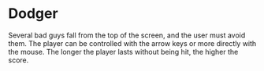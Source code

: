 # Dodger
Several bad guys fall from the top of the screen, and the user must avoid them. The player can be controlled with the arrow keys or more directly with the mouse. The longer the player lasts without being hit, the higher the score.
